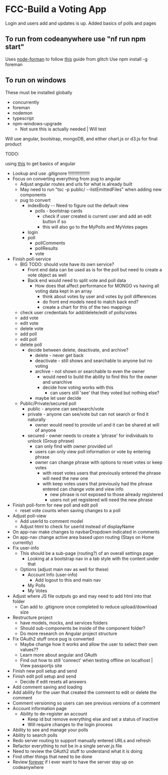 FCC-Build a Voting App
=========================

Login and users add and updates is up.
Added basics of polls and pages

To run from codeanywhere use "nf run npm start"
--------------------------
Uses [node-forman](https://github.com/strongloop/node-foreman) to follow [this](https://support.glitch.com/t/what-changes-do-i-need-to-make-to-my-project-to-host-on-my-own-machine/1382/2) guide from glitch
Use npm install -g foreman

To run on windows
-----------------
These must be installed globally
* concurrently
* foreman
* nodemon
* typescript
* npm-windows-upgrade
  * Not sure this is actually needed | Will test

Will use angular, bootstrap, mongoDB, and either chart.js or d3.js for final product

TODO:

using [this](https://angular.io/tutorial/toh-pt4#inject-the-heroservice) to get basics of angular

* Lookup and use .gitignore !!!!!!!!!!!!!!!!!
* Focus on converting everything from pug to angular
  * Adjust angular routes and urls for what is already built
  * May need to run "tsc -p public/ --listEmittedFiles" when adding new components
  * pug to convert
    * indexBody -- Need to figure out the default view
      * polls - bootstrap cards
        * check if user created is current user and add an edit button if so
        * this will also go to the MyPolls and MyVotes pages
    * login
    * poll
      * pollComments
      * pollResults
      * vote
* Finish poll-service
  * BIG TODO: should vote have its own service?
    * Front end data can be used as is for the poll but need to create a vote object as well
    * Back end would need to split vote and poll data
      * How does that affect performance for MONGO vs having all voting data kept in an array
        * think about votes by user and votes by poll differences
        * do front end models need to match back end?
        * create a chart for this of the two mappings
  * check user credentials for add/delete/edit of polls/votes
  * add vote
  * edit vote
  * delete vote
  * add poll
  * edit poll
  * delete poll
    * decide between delete, deactivate, and archive?
      * delete - never get back
      * deactivate - still shows and searchable to anyone but no voting
      * archive - not shown or searchable to even the owner
        * would need to build the ability to find this for the owner and unarchive
        * decide how voting works with this
          * can users still 'see' that they voted but nothing else?   
      * maybe let user decide
  * Public/Private/secured poll
    * public - anyone can see/search/vote
    * private - anyone can see/vote but can not search or find it naturally
      * owner would need to provide url and it can be shared at will of anyone
    * secured - owner needs to create a 'phrase' for individuals to unlock (Group phrase)
      * can only find with owner provided url
      * users can only view poll information or vote by entering phrase
      * owner can change phrase with options to reset votes or keep votes
        * with reset votes users that previously entered the phrase will need the new one
        * with keep votes users that previously had the phrase entered can change vote and view info
          * new phrase is not exposed to those already registered
          * users not yet registered will need the new phrase
* Finish poll-form for new poll and edit poll
  * reset vote counts when saving changes to a poll
* Adjust poll-view
  * Add userId to comment model
  * Adjust html to check for userId instead of displayName
* On app-nav make changes to navbarDropdown indicated in comments
* On app-nav change active area based upon routing (Stays on Home currently)
* Fix user-info
  * This should be a sub-page (routing?) of an overall settings page
    * Looking at a bootstrap nav in a tab style with the content under that
  * Options (adjust main nav as well for these)
    * Account Info (user-info)
      * Add logout to this and main nav
    * My Polls
    * My Votes
* Adjust where JS file outputs go and may need to add html into that folder
  * Can add to .gitignore once completed to reduce upload/download size
* Restructure project
  * have models, mocks, and services folders
  * Should sub-components be inside of the component folder?
  * Do more research on Angular project structure
* Fix OAuth2 stuff once pug is converted
  * Maybe change how it works and allow the user to select their own values??
  * Learn more about angular and OAuth
  * Find out how to still 'connect' when testing offline on localhost | View passportjs site
* Finish new poll setup and send
* Finish edit poll setup and send
  * Decide if edit resets all answers
* Add comment saving and loading
* Add ability for the user that created the comment to edit or delete the comment
* Comment versioning so users can see previous versions of a comment
* Account information page
  * Ability to de-register an account
    * Keep id but remove everything else and set a status of inactive
    * Will require changes to the login process
* Ability to see and manage your polls
* Ability to search polls
* Redo server routing to support manually entered URLs and refresh
* Refactor everything to not be in a single server.js file
* Need to review the OAuth2 stuff to understand what it is doing
* Find other things that need to be done
* Review [forever](https://www.npmjs.com/package/forever) if I ever want to have the server stay up on codeanywhere